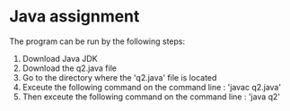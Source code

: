 <h1>Java assignment</h1>

The program can be run by the following steps:
1. Download Java JDK 
2. Download the q2.java file
3. Go to the directory where the 'q2.java' file is located
4. Exceute the following command on the command line : 'javac q2.java'
5. Then exceute the following command on the command line : 'java q2'
